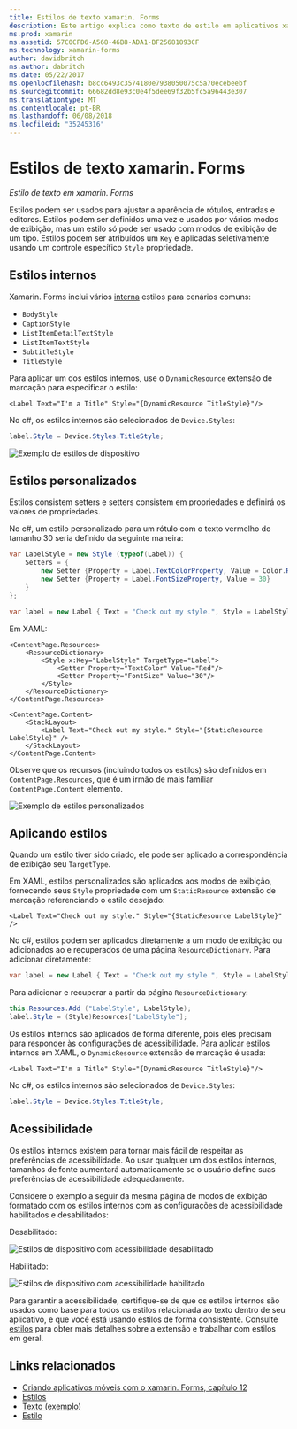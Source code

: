 ```yaml
---
title: Estilos de texto xamarin. Forms
description: Este artigo explica como texto de estilo em aplicativos xamarin. Forms. Estilos podem ser definidos uma vez e usados por vários modos de exibição, mas um estilo só pode ser usado com modos de exibição de um tipo.
ms.prod: xamarin
ms.assetid: 57C0CFD6-A568-46B8-ADA1-BF25681893CF
ms.technology: xamarin-forms
author: davidbritch
ms.author: dabritch
ms.date: 05/22/2017
ms.openlocfilehash: b8cc6493c3574180e7938050075c5a70ecebeebf
ms.sourcegitcommit: 66682dd8e93c0e4f5dee69f32b5fc5a96443e307
ms.translationtype: MT
ms.contentlocale: pt-BR
ms.lasthandoff: 06/08/2018
ms.locfileid: "35245316"
---
```

# <a name="xamarinforms-text-styles"></a>Estilos de texto xamarin. Forms

_Estilo de texto em xamarin. Forms_

Estilos podem ser usados para ajustar a aparência de rótulos, entradas e editores. Estilos podem ser definidos uma vez e usados por vários modos de exibição, mas um estilo só pode ser usado com modos de exibição de um tipo.
Estilos podem ser atribuídos um `Key` e aplicadas seletivamente usando um controle específico `Style` propriedade.

<a name="Built-In_Styles" />

## <a name="built-in-styles"></a>Estilos internos

Xamarin. Forms inclui vários [interna](http://developer.xamarin.com/api/type/Xamarin.Forms.Device+Styles/) estilos para cenários comuns:

- `BodyStyle`
- `CaptionStyle`
- `ListItemDetailTextStyle`
- `ListItemTextStyle`
- `SubtitleStyle`
- `TitleStyle`

Para aplicar um dos estilos internos, use o `DynamicResource` extensão de marcação para especificar o estilo:

```xaml
<Label Text="I'm a Title" Style="{DynamicResource TitleStyle}"/>
```

No c#, os estilos internos são selecionados de `Device.Styles`:

```csharp
label.Style = Device.Styles.TitleStyle;
```

![](styles-images/builtinstyles.png "Exemplo de estilos de dispositivo")

<a name="Custom_Styles" />

## <a name="custom-styles"></a>Estilos personalizados

Estilos consistem setters e setters consistem em propriedades e definirá os valores de propriedades.

No c#, um estilo personalizado para um rótulo com o texto vermelho do tamanho 30 seria definido da seguinte maneira:

```csharp
var LabelStyle = new Style (typeof(Label)) {
    Setters = {
        new Setter {Property = Label.TextColorProperty, Value = Color.Red},
        new Setter {Property = Label.FontSizeProperty, Value = 30}
    }
};

var label = new Label { Text = "Check out my style.", Style = LabelStyle };
```

Em XAML:

```xaml
<ContentPage.Resources>
    <ResourceDictionary>
        <Style x:Key="LabelStyle" TargetType="Label">
            <Setter Property="TextColor" Value="Red"/>
            <Setter Property="FontSize" Value="30"/>
        </Style>
    </ResourceDictionary>
</ContentPage.Resources>

<ContentPage.Content>
    <StackLayout>
        <Label Text="Check out my style." Style="{StaticResource LabelStyle}" />
    </StackLayout>
</ContentPage.Content>
```

Observe que os recursos (incluindo todos os estilos) são definidos em `ContentPage.Resources`, que é um irmão de mais familiar `ContentPage.Content` elemento.

![](styles-images/customstyle.png "Exemplo de estilos personalizados")

<a name="Applying_Styles" />

## <a name="applying-styles"></a>Aplicando estilos

Quando um estilo tiver sido criado, ele pode ser aplicado a correspondência de exibição seu `TargetType`.

Em XAML, estilos personalizados são aplicados aos modos de exibição, fornecendo seus `Style` propriedade com um `StaticResource` extensão de marcação referenciando o estilo desejado:

```xaml
<Label Text="Check out my style." Style="{StaticResource LabelStyle}" />
```

No c#, estilos podem ser aplicados diretamente a um modo de exibição ou adicionados ao e recuperados de uma página `ResourceDictionary`. Para adicionar diretamente:

```csharp
var label = new Label { Text = "Check out my style.", Style = LabelStyle };
```

Para adicionar e recuperar a partir da página `ResourceDictionary`:

```csharp
this.Resources.Add ("LabelStyle", LabelStyle);
label.Style = (Style)Resources["LabelStyle"];
```

Os estilos internos são aplicados de forma diferente, pois eles precisam para responder às configurações de acessibilidade. Para aplicar estilos internos em XAML, o `DynamicResource` extensão de marcação é usada:

```xaml
<Label Text="I'm a Title" Style="{DynamicResource TitleStyle}"/>
```

No c#, os estilos internos são selecionados de `Device.Styles`:

```csharp
label.Style = Device.Styles.TitleStyle;
```

## <a name="accessibility"></a>Acessibilidade

Os estilos internos existem para tornar mais fácil de respeitar as preferências de acessibilidade. Ao usar qualquer um dos estilos internos, tamanhos de fonte aumentará automaticamente se o usuário define suas preferências de acessibilidade adequadamente.

Considere o exemplo a seguir da mesma página de modos de exibição formatado com os estilos internos com as configurações de acessibilidade habilitados e desabilitados:

Desabilitado:

![](styles-images/pre-access.png "Estilos de dispositivo com acessibilidade desabilitado")

Habilitado:

![](styles-images/post-access.png "Estilos de dispositivo com acessibilidade habilitado")

Para garantir a acessibilidade, certifique-se de que os estilos internos são usados como base para todos os estilos relacionada ao texto dentro de seu aplicativo, e que você está usando estilos de forma consistente. Consulte [estilos](~/xamarin-forms/user-interface/styles/index.md) para obter mais detalhes sobre a extensão e trabalhar com estilos em geral.


## <a name="related-links"></a>Links relacionados

- [Criando aplicativos móveis com o xamarin. Forms, capítulo 12](https://developer.xamarin.com/r/xamarin-forms/book/chapter12.pdf)
- [Estilos](~/xamarin-forms/user-interface/styles/index.md)
- [Texto (exemplo)](https://developer.xamarin.com/samples/xamarin-forms/UserInterface/Text)
- [Estilo](https://developer.xamarin.com/api/type/Xamarin.Forms.Style/)
